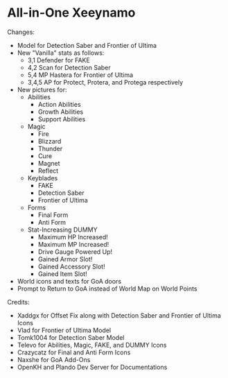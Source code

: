 # All-in-One Xeeynamo

Changes:
- Model for Detection Saber and Frontier of Ultima
- New "Vanilla" stats as follows:
  - 3,1 Defender for FAKE
  - 4,2 Scan for Detection Saber
  - 5,4 MP Hastera for Frontier of Ultima
  - 3,4,5 AP for Protect, Protera, and Protega respectively
- New pictures for:
  - Abilities
    - Action Abilities
	- Growth Abilities
	- Support Abilities
  - Magic
    - Fire
	- Blizzard
	- Thunder
	- Cure
	- Magnet
	- Reflect
  - Keyblades
    - FAKE
    - Detection Saber
    - Frontier of Ultima
  - Forms
    - Final Form
    - Anti Form
  - Stat-Increasing DUMMY
    - Maximum HP Increased!
	- Maximum MP Increased!
	- Drive Gauge Powered Up!
	- Gained Armor Slot!
	- Gained Accessory Slot!
	- Gained Item Slot!
- World icons and texts for GoA doors
- Prompt to Return to GoA instead of World Map on World Points

Credits:
- Xaddgx for Offset Fix along with Detection Saber and Frontier of Ultima Icons
- Vlad for Frontier of Ultima Model
- Tomk1004 for Detection Saber Model
- Televo for Abilities, Magic, FAKE, and DUMMY Icons
- Crazycatz for Final and Anti Form Icons
- Naxshe for GoA Add-Ons
- OpenKH and Plando Dev Server for Documentations
